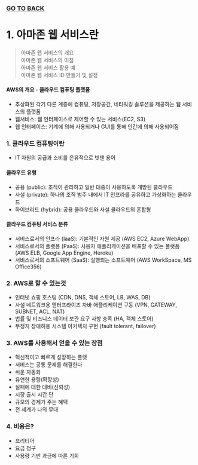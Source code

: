 ### [GO TO BACK](../README.md)

# 1. 아마존 웹 서비스란

> 아마존 웹 서비스의 개요  
> 아마존 웹 서비스의 이점  
> 아마존 웹 서비스 활용 예  
> 아마존 웹 서비스 ID 만들기 및 설정  

#### AWS의 개요 - 클라우드 컴퓨팅 플랫폼
- 추상화된 각기 다른 계층에 컴퓨팅, 저장공간, 네티워킹 솔루션을 제공하는 웹 서비스의 플랫폼
- 웹서비스: 웹 인터페이스로 제어할 수 있는 서비스(EC2, S3)
- 웹 인터페이스: 기계에 의해 사용되거나 GUI를 통해 인간에 의해 사용되어짐

### 1. 클라우드 컴퓨팅이란
- IT 자원의 공급과 소비를 은유적으로 빗댄 용어

#### 클라우드 유형
- 공용 (public): 조직이 관리하고 일반 대중이 사용하도록 개방된 클라우드 
- 사설 (private): 하나의 조직 범주 내에서 IT 인프라를 공유하고 가상화하는 클라우드
- 하이브리드 (hybrid): 공용 클라우드와 사설 클라우드의 혼합형 

#### 클라우드 컴퓨팅 서비스 분류
- 서비스로서의 인프라 (IaaS): 기본적인 자원 제공 (AWS EC2, Azure WebApp)
- 서비스로서의 플랫폼 (PaaS): 사용자 애플리케이션을 배포할 수 있는 플랫폼 (AWS ELB, Google App Engine, Heroku)
- 서비스로서의 소프트웨어 (SaaS): 실행되는 소프트웨어 (AWS WorkSpace, MS Office356)

### 2. AWS로 할 수 있는것
- 인터넷 쇼핑 호스팅 (CDN, DNS, 객체 스토어, LB, WAS, DB)
- 사설 네트워크용 엔터프라이즈 자바 애플리케이션 구동 (VPN, GATEWAY, SUBNET, ACL, NAT)
- 법률 및 비즈니스 데이터 보관 요구 사항 충족 (HA, 객체 스토어)
- 무정지 장애허용 시스템 아키텍처 구현 (fault tolerant, failover)

### 3. AWS를 사용해서 얻을 수 있는 장점
- 혁신적이고 빠르게 성장하는 플랫
- 서비스는 공통 문제를 해결한다
- 쉬운 자동화
- 유연한 용량(확장성)
- 실패에 대한 대비(신뢰성)
- 시장 출시 시간 단
- 규모의 경제가 주는 혜택
- 전 세계가 나의 무대 

### 4. 비용은?
- 프리티어
- 요금 청구
- 사용량 기반 과금에 따른 기회
